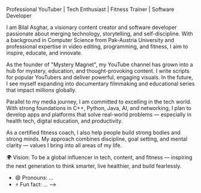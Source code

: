  Professional YouTuber | Tech Enthusiast | Fitness Trainer | Software Developer

I am Bilal Asghar, a visionary content creator and software developer passionate about merging technology, storytelling, and self-discipline. With a background in Computer Science from Pak-Austria University and professional expertise in video editing, programming, and fitness, I aim to inspire, educate, and innovate.

As the founder of "Mystery Magnet", my YouTube channel has grown into a hub for mystery, education, and thought-provoking content. I write scripts for popular YouTubers and deliver powerful, engaging visuals. In the future, I see myself expanding into documentary filmmaking and educational series that impact millions globally.

Parallel to my media journey, I am committed to excelling in the tech world. With strong foundations in C++, Python, Java, AI, and networking, I plan to develop apps and platforms that solve real-world problems — especially in health tech, digital education, and productivity.

As a certified fitness coach, I also help people build strong bodies and strong minds. My approach combines discipline, goal setting, and mental clarity — values I bring into all areas of my life.

🌍 Vision: To be a global influencer in tech, content, and fitness — inspiring the next generation to think smarter, live healthier, and build fearlessly.
- 😄 Pronouns: ...
- ⚡ Fun fact: ...
-->

